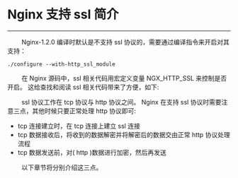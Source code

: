 # Nginx 支持 ssl 简介
***

&emsp;&emsp;
Nginx-1.2.0 编译时默认是不支持 ssl 协议的，需要通过编译指令来开启对其支持：

    ./configure --with-http_ssl_module

&emsp;&emsp;
在 Nginx 源码中，ssl 相关代码用宏定义变量 NGX_HTTP_SSL 来控制是否开启。
这给查找和阅读 ssl 相关代码带来了方便，如下:

&emsp;&emsp;
ssl 协议工作在 tcp 协议与 http 协议之间。
Nginx 在支持 ssl 协议时需要注意三点，其他时候只要正常处理 http 协议即可:

+ tcp 连接建立时，在 tcp 连接上建立 ssl 连接
+ tcp 数据接收后，将收到的数据解密并将解密后的数据交由正常 http 协议处理流程
+ tcp 数据发送前，对( http )数据进行加密，然后再发送

&emsp;&emsp;
以下章节将分别介绍这三点。


